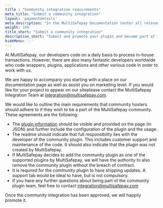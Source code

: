 ```yaml
---
title : "Community integration requirements"
meta_title: "Submit a community integration"
layout: 'paymentdetails'
meta_description: "In the MultiSafepay Documentation Center all relevant information regarding our Plugins and API. As well as Support pages for Payment Method, Tools and General Questions. You can also find the contact details of our Support Team and Integration Team."
weight: 100
title_short: "Submit a community integration"
description_short: "Submit and promote your plugin and become part of the MultiSafepay community."
hideMenu: '.'
---
```


At MultiSafepay, our developers code on a daily basis to process in-house transactions. However, there are also many fantastic developers worldwide who code wrappers, plugins, applications and other various code in order to work with us.

We are happy to accompany you starting with a place on our documentation page as well as assist you on marketing level. If you would like for your project to appear on our siteplease contact the MultiSafepay Integration Team at <integration@multisafepay.com>.

We would like to outline the main requirements that community hosters should adhere to if they wish to be a part of the MultiSafepay community.
 These agreements are the following:

* The [plugin information](https://docs.multisafepay.com/api/#plugin-information) should be visible and provided on the page (in JSON) and further include the configuration of the plugin and the usage.
* The readme should indicate that full responsibility lies with the developer of the community plugin. This includes customer support and maintenance of the code. It should also indicate that the plugin was not created by MultiSafepay.
* If MultiSafepay decides to add the community plugin as one of the supported plugins by MultiSafepay, we will have the authority to also remove the community plugin without the breach of contract.
* It is required for the community plugin to have shipping updates. A support tab would be ideal to have, but is not compulsory.
* If you have any further questions about being part of the community plugin team, feel free to contact <integration@multisafepay.com>

Once the community integration has been approved, we will happily promote it. 